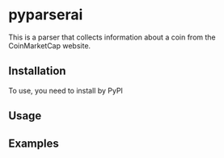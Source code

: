 # pyparserai
This is a parser that collects information about a coin from the CoinMarketCap website.
## Installation
To use, you need to install by
PyPI
## Usage
## Examples
